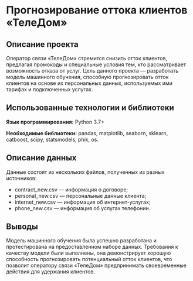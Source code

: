 # Прогнозирование оттока клиентов «ТелеДом»

## Описание проекта
Оператор связи «ТелеДом» стремится снизить отток клиентов, предлагая промокоды и специальные условия тем, кто рассматривает возможность отказа от услуг. 
Цель данного проекта — разработать модель машинного обучения, способную прогнозировать отток клиентов на основе их персональных данных, используемых ими тарифах и подключенных услугах.

## Использованные технологии и библиотеки

**Язык программирования:** Python 3.7+

**Необходимые библиотеки:** pandas, matplotlib, seaborn, sklearn, catboost, scipy, statsmodels, phik, os.

## Описание данных
Данные состоят из нескольких файлов, полученных из разных источников:
- contract_new.csv — информация о договоре;
- personal_new.csv — персональные данные клиента;
- internet_new.csv — информация об интернет-услугах;
- phone_new.csv — информация об услугах телефонии.

## Выводы
Модель машинного обучения была успешно разработана и протестирована на предоставленном наборе данных. Требования к качеству модели были выполнены, она демонстрирует хорошую способность прогнозировать потенциальный отток клиентов, что позволит оператору связи «ТелеДом» предпринимать своевременные действия для удержания клиентов.
